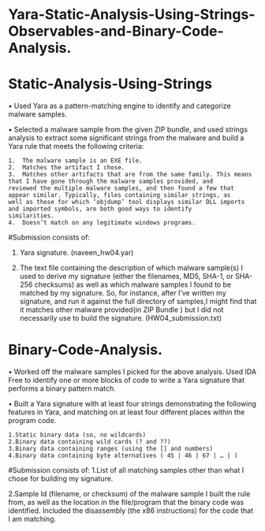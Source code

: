 # Yara-Static-Analysis-Using-Strings-Observables-and-Binary-Code-Analysis.  

# Static-Analysis-Using-Strings
•	Used Yara as a pattern-matching engine to identify and categorize malware samples.

•	Selected a malware sample from the given ZIP bundle, and used strings analysis to extract some significant strings from the malware and build a Yara rule that meets the following criteria:

    1.	The malware sample is an EXE file.
    2.	Matches the artifact I chose.
    3.	Matches other artifacts that are from the same family. This means that I have gone through the malware samples provided, and               reviewed the multiple malware samples, and then found a few that appear similar. Typically, files containing similar strings, as           well as those for which ‘objdump’ tool displays similar DLL imports and imported symbols, are both good ways to identify                   similarities.
    4.	Doesn’t match on any legitimate windows programs.

#Submission consists of: 
1.	Yara signature. (naveen_hw04.yar)

2.	The text file containing the description of which malware sample(s) I used to derive my signature (either the filenames, MD5, SHA-1, or SHA-256 checksums) as well as which malware samples I found to be matched by my signature. So, for instance, after I’ve written my signature, and run it against the full directory of samples,I might find that it matches other malware provided(in ZIP Bundle ) but I did not necessarily use to build the signature. (HW04_submission.txt)

# Binary-Code-Analysis.

•	Worked off the malware samples I picked for the above analysis. Used IDA Free to identify one or more blocks of code to write a Yara signature that performs a binary pattern match. 

•	Built a Yara signature with at least four strings demonstrating the following features in Yara, and matching on at least four different places within the program code. 

    1.Static binary data (so, no wildcards)
    2.Binary data containing wild cards (? and ??)
    3.Binary data containing ranges (using the [] and numbers)
    4.Binary data containing byte alternatives ( 45 | 46 | 67 | … | )

#Submission consists of: 
1.List of all matching samples other than what I chose for building my signature.

2.Sample Id (filename, or checksum) of the malware sample I built the rule from, as well as the location in the file/program that the binary code was identified. Included the disassembly (the x86 instructions) for the code that I am matching.


